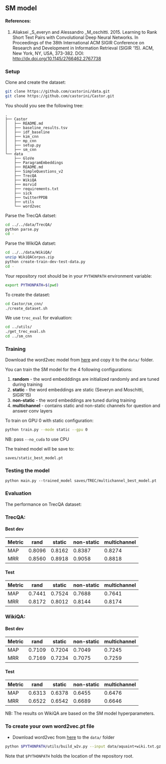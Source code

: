 ## SM model

#### References:
1. Aliaksei _S_everyn and Alessandro _M_oschitti. 2015. Learning to Rank Short Text Pairs with Convolutional Deep Neural 
Networks. In Proceedings of the 38th International ACM SIGIR Conference on Research and Development in Information 
Retrieval (SIGIR '15). ACM, New York, NY, USA, 373-382. DOI: http://dx.doi.org/10.1145/2766462.2767738


### Setup
Clone and create the dataset:
```bash
git clone https://github.com/castorini/data.git
git clone https://github.com/castorini/Castor.git
```

You should you see the following tree:
```
.
├── Castor
│   ├── README.md
│   ├── baseline_results.tsv
│   ├── idf_baseline
│   ├── kim_cnn
│   ├── mp_cnn
│   ├── setup.py
│   ├── sm_cnn
└── data
    ├── GloVe
    ├── ParagramEmbeddings
    ├── README.md
    ├── SimpleQuestions_v2
    ├── TrecQA
    ├── WikiQA
    ├── msrvid
    ├── requirements.txt
    ├── sick
    ├── twitterPPDB
    ├── utils
    └── word2vec
```

Parse the TrecQA datset:
```bash
cd ../../data/TrecQA/
python parse.py
cd -
```

Parse the WikiQA datset:
```bash
cd ../../data/WikiQA/
unzip WikiQACorpus.zip
python create-train-dev-test-data.py 
cd -
```

Your repository root should be in your `PYTHONPATH` environment variable:
```bash
export PYTHONPATH=$(pwd)
```

To create the dataset:
```bash
cd Castor/sm_cnn/
./create_dataset.sh
```


We use `trec_eval` for evaluation:

```bash
cd ../utils/
./get_trec_eval.sh
cd ../sm_cnn
```

### Training
Download the word2vec model from [here](https://drive.google.com/file/d/0B2u_nClt6NbzUmhOZU55eEo4QWM/view?usp=sharing) 
and copy it to the `data/` folder.

You can train the SM model for the 4 following configurations:
1. __random__ - the word embedddings are initialized randomly and are tuned during training
2. __static__ - the word embeddings are static (Severyn and Moschitti, SIGIR'15)
3. __non-static__ - the word embeddings are tuned during training
4. __multichannel__ - contains static and non-static channels for question and answer conv layers

To train on GPU 0 with static configuration:

```bash
python train.py --mode static --gpu 0
```

NB: pass `--no_cuda` to use CPU

The trained model will be save to:
```
saves/static_best_model.pt
```

### Testing the model

```
python main.py --trained_model saves/TREC/multichannel_best_model.pt 
```

### Evaluation

The performance on TrecQA dataset:
  
### TrecQA:

#### Best dev 
Metric |rand  |static|non-static|multichannel
-------|------|------|----------|------------
MAP    |0.8096|0.8162|0.8387    | 0.8274     
MRR    |0.8560|0.8918|0.9058    | 0.8818
 
#### Test
Metric |rand   |static|non-static|multichannel
-------|-------|------|----------|------------
MAP    |0.7441 |0.7524|0.7688    |0.7641
MRR    |0.8172 |0.8012|0.8144    |0.8174

### WikiQA:

#### Best dev 
Metric |rand  |static|non-static|multichannel
-------|------|------|----------|------------
MAP    |0.7109|0.7204|0.7049    | 0.7245     
MRR    |0.7169|0.7234|0.7075    | 0.7259
 
#### Test
Metric |rand   |static|non-static|multichannel
-------|-------|------|----------|------------
MAP    |0.6313 |0.6378|0.6455    |0.6476
MRR    |0.6522 |0.6542|0.6689    |0.6646

NB: The results on WikiQA are based on the SM model hyperparameters.  


### To create your own word2vec.pt file

+ Download word2vec from [here](https://drive.google.com/drive/u/0/folders/0B-yipfgecoSBfkZlY2FFWEpDR3M4Qkw5U055MWJrenE5MTBFVXlpRnd0QjZaMDQxejh1cWs)
to the `data/` folder

```bash
python $PYTHONPATH/utils/build_w2v.py --input data/aquaint+wiki.txt.gz.ndim=50.bin
```

Note that `$PYTHONPATH` holds the location of the repository root.